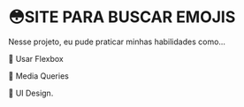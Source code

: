 # 😳SITE PARA BUSCAR EMOJIS
Nesse projeto, eu pude praticar minhas habilidades como...

🚀 Usar Flexbox

🚀 Media Queries

🚀 UI Design.
